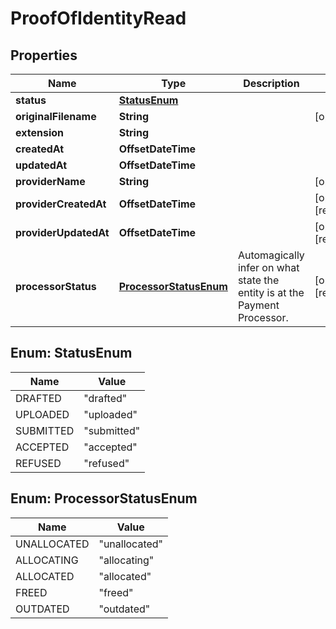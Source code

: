 

# ProofOfIdentityRead



## Properties

| Name | Type | Description | Notes |
|------------ | ------------- | ------------- | -------------|
|**status** | [**StatusEnum**](#StatusEnum) |  |  |
|**originalFilename** | **String** |  |  [optional] |
|**extension** | **String** |  |  |
|**createdAt** | **OffsetDateTime** |  |  |
|**updatedAt** | **OffsetDateTime** |  |  |
|**providerName** | **String** |  |  [optional] |
|**providerCreatedAt** | **OffsetDateTime** |  |  [optional] [readonly] |
|**providerUpdatedAt** | **OffsetDateTime** |  |  [optional] [readonly] |
|**processorStatus** | [**ProcessorStatusEnum**](#ProcessorStatusEnum) | Automagically infer on what state the entity is at the Payment Processor. |  [optional] [readonly] |



## Enum: StatusEnum

| Name | Value |
|---- | -----|
| DRAFTED | &quot;drafted&quot; |
| UPLOADED | &quot;uploaded&quot; |
| SUBMITTED | &quot;submitted&quot; |
| ACCEPTED | &quot;accepted&quot; |
| REFUSED | &quot;refused&quot; |



## Enum: ProcessorStatusEnum

| Name | Value |
|---- | -----|
| UNALLOCATED | &quot;unallocated&quot; |
| ALLOCATING | &quot;allocating&quot; |
| ALLOCATED | &quot;allocated&quot; |
| FREED | &quot;freed&quot; |
| OUTDATED | &quot;outdated&quot; |



